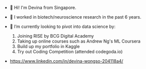 - 👋 Hi! I'm Devina from Singapore.
- 👀 I worked in biotech/neuroscience research in the past 6 years.
- 🌱 I’m currently looking to pivot into data science by:
  1. Joining RISE by BCG Digital Academy
  2. Taking up online courses such as Andrew Ng's ML Coursera
  3. Build up my portfolio in Kaggle
  4. Try out Coding Competition (attended codegoda.io)

- https://www.linkedin.com/in/devina-wongso-204118a4/

<!---
imdevina/imdevina is a ✨ special ✨ repository because its `README.md` (this file) appears on your GitHub profile.
You can click the Preview link to take a look at your changes.
--->
